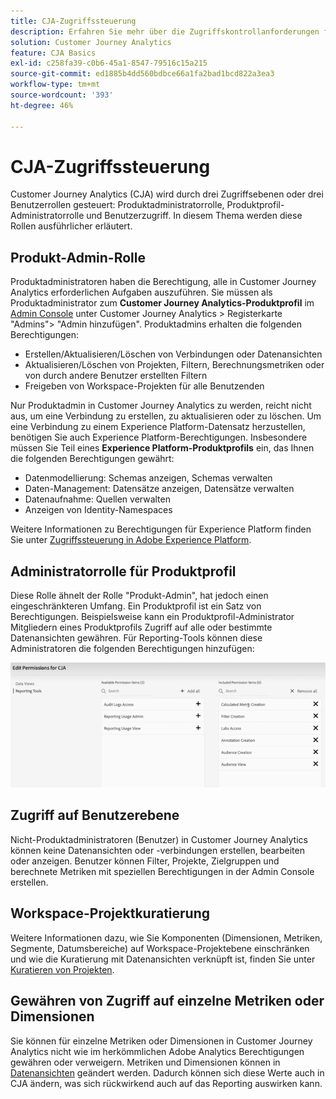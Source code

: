 ```yaml
---
title: CJA-Zugriffssteuerung
description: Erfahren Sie mehr über die Zugriffskontrollanforderungen für die drei Zugriffsebenen in CJA.
solution: Customer Journey Analytics
feature: CJA Basics
exl-id: c258fa39-c0b6-45a1-8547-79516c15a215
source-git-commit: ed1885b4dd560bdbce66a1fa2bad1bcd822a3ea3
workflow-type: tm+mt
source-wordcount: '393'
ht-degree: 46%

---
```


# CJA-Zugriffssteuerung

Customer Journey Analytics (CJA) wird durch drei Zugriffsebenen oder drei Benutzerrollen gesteuert: Produktadministratorrolle, Produktprofil-Administratorrolle und Benutzerzugriff. In diesem Thema werden diese Rollen ausführlicher erläutert.

## Produkt-Admin-Rolle

Produktadministratoren haben die Berechtigung, alle in Customer Journey Analytics erforderlichen Aufgaben auszuführen. Sie müssen als Produktadministrator zum **Customer Journey Analytics-Produktprofil** im [Admin Console](https://adminconsole.adobe.com/enterprise/) unter Customer Journey Analytics > Registerkarte &quot;Admins&quot;> &quot;Admin hinzufügen&quot;. Produktadmins erhalten die folgenden Berechtigungen:

* Erstellen/Aktualisieren/Löschen von Verbindungen oder Datenansichten
* Aktualisieren/Löschen von Projekten, Filtern, Berechnungsmetriken oder von durch andere Benutzer erstellten Filtern
* Freigeben von Workspace-Projekten für alle Benutzenden

Nur Produktadmin in Customer Journey Analytics zu werden, reicht nicht aus, um eine Verbindung zu erstellen, zu aktualisieren oder zu löschen. Um eine Verbindung zu einem Experience Platform-Datensatz herzustellen, benötigen Sie auch Experience Platform-Berechtigungen. Insbesondere müssen Sie Teil eines **Experience Platform-Produktprofils** ein, das Ihnen die folgenden Berechtigungen gewährt:

* Datenmodellierung: Schemas anzeigen, Schemas verwalten
* Daten-Management: Datensätze anzeigen, Datensätze verwalten
* Datenaufnahme: Quellen verwalten
* Anzeigen von Identity-Namespaces

Weitere Informationen zu Berechtigungen für Experience Platform finden Sie unter [Zugriffssteuerung in Adobe Experience Platform](https://experienceleague.adobe.com/docs/experience-platform/access-control/home.html?lang=de).

## Administratorrolle für Produktprofil

Diese Rolle ähnelt der Rolle &quot;Produkt-Admin&quot;, hat jedoch einen eingeschränkteren Umfang. Ein Produktprofil ist ein Satz von Berechtigungen. Beispielsweise kann ein Produktprofil-Administrator Mitgliedern eines Produktprofils Zugriff auf alle oder bestimmte Datenansichten gewähren. Für Reporting-Tools können diese Administratoren die folgenden Berechtigungen hinzufügen:

![Admin Console-Berechtigungen](assets/permissions.png)

## Zugriff auf Benutzerebene

Nicht-Produktadministratoren (Benutzer) in Customer Journey Analytics können keine Datenansichten oder -verbindungen erstellen, bearbeiten oder anzeigen. Benutzer können Filter, Projekte, Zielgruppen und berechnete Metriken mit speziellen Berechtigungen in der Admin Console erstellen.

## Workspace-Projektkuratierung

Weitere Informationen dazu, wie Sie Komponenten (Dimensionen, Metriken, Segmente, Datumsbereiche) auf Workspace-Projektebene einschränken und wie die Kuratierung mit Datenansichten verknüpft ist, finden Sie unter [Kuratieren von Projekten](/help/analysis-workspace/curate-share/curate.md).

## Gewähren von Zugriff auf einzelne Metriken oder Dimensionen

Sie können für einzelne Metriken oder Dimensionen in Customer Journey Analytics nicht wie im herkömmlichen Adobe Analytics Berechtigungen gewähren oder verweigern. Metriken und Dimensionen können in [Datenansichten](/help/data-views/data-views.md) geändert werden. Dadurch können sich diese Werte auch in CJA ändern, was sich rückwirkend auch auf das Reporting auswirken kann.

